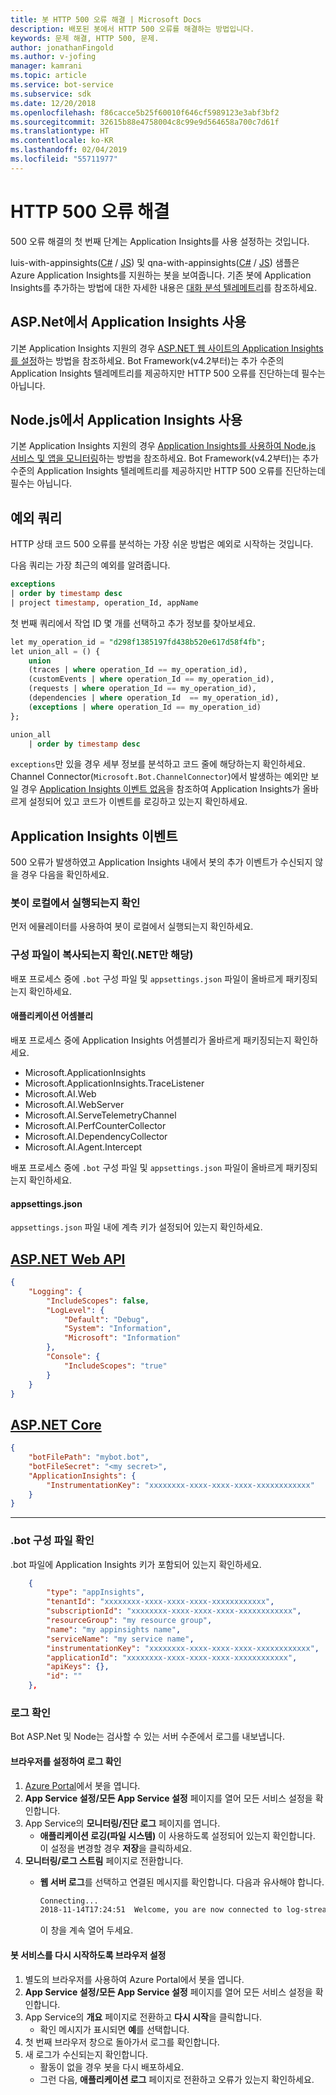 ```yaml
---
title: 봇 HTTP 500 오류 해결 | Microsoft Docs
description: 배포된 봇에서 HTTP 500 오류를 해결하는 방법입니다.
keywords: 문제 해결, HTTP 500, 문제.
author: jonathanFingold
ms.author: v-jofing
manager: kamrani
ms.topic: article
ms.service: bot-service
ms.subservice: sdk
ms.date: 12/20/2018
ms.openlocfilehash: f86cacce5b25f60010f646cf5989123e3abf3bf2
ms.sourcegitcommit: 32615b88e4758004c8c99e9d564658a700c7d61f
ms.translationtype: HT
ms.contentlocale: ko-KR
ms.lasthandoff: 02/04/2019
ms.locfileid: "55711977"
---
```

# <a name="troubleshoot-http-500-errors"></a>HTTP 500 오류 해결

500 오류 해결의 첫 번째 단계는 Application Insights를 사용 설정하는 것입니다.

luis-with-appinsights([C#](https://aka.ms/cs-luis-with-appinsights-sample) / [JS](https://aka.ms/js-luis-with-appinsights-sample)) 및 qna-with-appinsights([C#](https://aka.ms/qna-with-appinsights) / [JS](https://aka.ms/js-qna-with-appinsights-sample)) 샘플은 Azure Application Insights를 지원하는 봇을 보여줍니다. 기존 봇에 Application Insights를 추가하는 방법에 대한 자세한 내용은 [대화 분석 텔레메트리](https://aka.ms/botPowerBiTemplate)를 참조하세요.

## <a name="enable-application-insights-on-aspnet"></a>ASP.Net에서 Application Insights 사용

기본 Application Insights 지원의 경우 [ASP.NET 웹 사이트의 Application Insights를 설정](https://docs.microsoft.com/azure/application-insights/app-insights-asp-net)하는 방법을 참조하세요. Bot Framework(v4.2부터)는 추가 수준의 Application Insights 텔레메트리를 제공하지만 HTTP 500 오류를 진단하는데 필수는 아닙니다.

## <a name="enable-application-insights-on-nodejs"></a>Node.js에서 Application Insights 사용

기본 Application Insights 지원의 경우 [Application Insights를 사용하여 Node.js 서비스 및 앱을 모니터링](https://docs.microsoft.com/azure/azure-monitor/learn/nodejs-quick-start)하는 방법을 참조하세요. Bot Framework(v4.2부터)는 추가 수준의 Application Insights 텔레메트리를 제공하지만 HTTP 500 오류를 진단하는데 필수는 아닙니다.

## <a name="query-for-exceptions"></a>예외 쿼리

HTTP 상태 코드 500 오류를 분석하는 가장 쉬운 방법은 예외로 시작하는 것입니다.

다음 쿼리는 가장 최근의 예외를 알려줍니다.

```sql
exceptions
| order by timestamp desc
| project timestamp, operation_Id, appName
```

첫 번째 쿼리에서 작업 ID 몇 개를 선택하고 추가 정보를 찾아보세요.

```sql
let my_operation_id = "d298f1385197fd438b520e617d58f4fb";
let union_all = () {
    union
    (traces | where operation_Id == my_operation_id),
    (customEvents | where operation_Id == my_operation_id),
    (requests | where operation_Id == my_operation_id),
    (dependencies | where operation_Id  == my_operation_id),
    (exceptions | where operation_Id == my_operation_id)
};

union_all
    | order by timestamp desc
```

`exceptions`만 있을 경우 세부 정보를 분석하고 코드 줄에 해당하는지 확인하세요. Channel Connector(`Microsoft.Bot.ChannelConnector`)에서 발생하는 예외만 보일 경우 [Application Insights 이벤트 없음](#no-application-insights-events)을 참조하여 Application Insights가 올바르게 설정되어 있고 코드가 이벤트를 로깅하고 있는지 확인하세요.

## <a name="no-application-insights-events"></a>Application Insights 이벤트

500 오류가 발생하였고 Application Insights 내에서 봇의 추가 이벤트가 수신되지 않을 경우 다음을 확인하세요.

### <a name="ensure-bot-runs-locally"></a>봇이 로컬에서 실행되는지 확인

먼저 에뮬레이터를 사용하여 봇이 로컬에서 실행되는지 확인하세요.

### <a name="ensure-configuration-files-are-being-copied-net-only"></a>구성 파일이 복사되는지 확인(.NET만 해당)

배포 프로세스 중에 `.bot` 구성 파일 및 `appsettings.json` 파일이 올바르게 패키징되는지 확인하세요.

#### <a name="application-assemblies"></a>애플리케이션 어셈블리

배포 프로세스 중에 Application Insights 어셈블리가 올바르게 패키징되는지 확인하세요.

- Microsoft.ApplicationInsights
- Microsoft.ApplicationInsights.TraceListener
- Microsoft.AI.Web
- Microsoft.AI.WebServer
- Microsoft.AI.ServeTelemetryChannel
- Microsoft.AI.PerfCounterCollector
- Microsoft.AI.DependencyCollector
- Microsoft.AI.Agent.Intercept

배포 프로세스 중에 `.bot` 구성 파일 및 `appsettings.json` 파일이 올바르게 패키징되는지 확인하세요.

#### <a name="appsettingsjson"></a>appsettings.json

`appsettings.json` 파일 내에 계측 키가 설정되어 있는지 확인하세요.

## <a name="aspnet-web-apitabdotnetwebapi"></a>[ASP.NET Web API](#tab/dotnetwebapi)

```json
{
    "Logging": {
        "IncludeScopes": false,
        "LogLevel": {
            "Default": "Debug",
            "System": "Information",
            "Microsoft": "Information"
        },
        "Console": {
            "IncludeScopes": "true"
        }
    }
}
```

## <a name="aspnet-coretabdotnetcore"></a>[ASP.NET Core](#tab/dotnetcore)

```json
{
    "botFilePath": "mybot.bot",
    "botFileSecret": "<my secret>",
    "ApplicationInsights": {
        "InstrumentationKey": "xxxxxxxx-xxxx-xxxx-xxxx-xxxxxxxxxxxx"
    }
}
```

---

### <a name="verify-bot-config-file"></a>.bot 구성 파일 확인

.bot 파일에 Application Insights 키가 포함되어 있는지 확인하세요.

```json
    {
        "type": "appInsights",
        "tenantId": "xxxxxxxx-xxxx-xxxx-xxxx-xxxxxxxxxxxx",
        "subscriptionId": "xxxxxxxx-xxxx-xxxx-xxxx-xxxxxxxxxxxx",
        "resourceGroup": "my resource group",
        "name": "my appinsights name",
        "serviceName": "my service name",
        "instrumentationKey": "xxxxxxxx-xxxx-xxxx-xxxx-xxxxxxxxxxxx",
        "applicationId": "xxxxxxxx-xxxx-xxxx-xxxx-xxxxxxxxxxxx",
        "apiKeys": {},
        "id": ""
    },
```

### <a name="check-logs"></a>로그 확인

Bot ASP.Net 및 Node는 검사할 수 있는 서버 수준에서 로그를 내보냅니다.

#### <a name="set-up-a-browser-to-watch-your-logs"></a>브라우저를 설정하여 로그 확인

1. [Azure Portal](http://portal.azure.com/)에서 봇을 엽니다.
1. **App Service 설정/모든 App Service 설정** 페이지를 열어 모든 서비스 설정을 확인합니다.
1. App Service의 **모니터링/진단 로그** 페이지를 엽니다.
   - **애플리케이션 로깅(파일 시스템)** 이 사용하도록 설정되어 있는지 확인합니다. 이 설정을 변경할 경우 **저장**을 클릭하세요.
1. **모니터링/로그 스트림** 페이지로 전환합니다.
   - **웹 서버 로그**를 선택하고 연결된 메시지를 확인합니다. 다음과 유사해야 합니다.

     ```bash
     Connecting...
     2018-11-14T17:24:51  Welcome, you are now connected to log-streaming service.
     ```

     이 창을 계속 열어 두세요.

#### <a name="set-up-browser-to-restart-your-bot-service"></a>봇 서비스를 다시 시작하도록 브라우저 설정

1. 별도의 브라우저를 사용하여 Azure Portal에서 봇을 엽니다.
1. **App Service 설정/모든 App Service 설정** 페이지를 열어 모든 서비스 설정을 확인합니다.
1. App Service의 **개요** 페이지로 전환하고 **다시 시작**을 클릭합니다.
   - 확인 메시지가 표시되면 **예**를 선택합니다.
1. 첫 번째 브라우저 창으로 돌아가서 로그를 확인합니다.
1. 새 로그가 수신되는지 확인합니다.
   - 활동이 없을 경우 봇을 다시 배포하세요.
   - 그런 다음, **애플리케이션 로그** 페이지로 전환하고 오류가 있는지 확인하세요.
